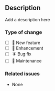 ## Description

Add a description here

### Type of change

- [ ] 🌟 New feature
- [ ] 💪 Enhancement
- [ ] 🪳 Bug fix
- [ ] 🧹 Maintenance

### Related issues

- None